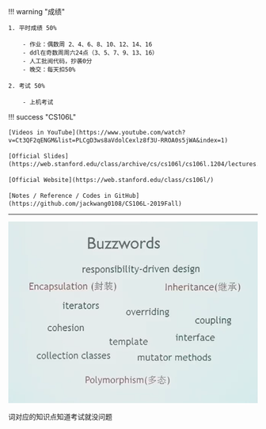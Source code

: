 !!! warning "成绩"

    1. 平时成绩 50%

        - 作业：偶数周 2、4、6、8、10、12、14、16
        - ddl在奇数周周六24点（3、5、7、9、13、16）
        - 人工批阅代码，抄袭0分
        - 晚交：每天扣50%

    2. 考试 50%

        - 上机考试

!!! success "CS106L"

    [Videos in YouTube](https://www.youtube.com/watch?v=Ct3QF2qENGM&list=PLCgD3ws8aVdolCexlz8f3U-RROA0s5jWA&index=1)

    [Official Slides](https://web.stanford.edu/class/archive/cs/cs106l/cs106l.1204/lectures.html)

    [Official Website](https://web.stanford.edu/class/cs106l/)

    [Notes / Reference / Codes in GitHub](https://github.com/jackwang0108/CS106L-2019Fall)

---

![alt text](image.png)

词对应的知识点知道考试就没问题